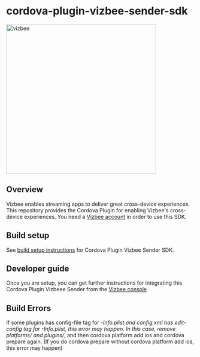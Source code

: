 
# cordova-plugin-vizbee-sender-sdk
<img src="https://static.claspws.tv/images/common/logos/vizbee_logo_tagline.png" alt="vizbee" width="400"/>

## Overview

Vizbee enables streaming apps to deliver great cross-device experiences. This repository provides the Cordova Plugin for enabling Vizbee's cross-device experiences. You need a [Vizbee account](https://console.vizbee.tv) in order to use this SDK.

## Build setup

See [build setup instructions](https://gist.github.com/vizbee/7b725288d2ef6ec906109a4e1a9c1ad9) for Cordova Plugin Vizbee Sender SDK.

## Developer guide

Once you are setup, you can get further instructions for integrating this Cordova Plugin Vizbeee Sender from the [Vizbee console]([https://console.vizbee.tv](https://console.vizbee.tv/app/vzb2018119/develop/guides/reactnative-snippets))
  

## Build Errors

If some plugins has config-file tag for *-Info.plist and config.xml has edit-config tag for *-Info.plist, this error may happen. In this case, remove platforms/* and plugins/*, and then cordova platform add ios and cordova prepare again. (If you do cordova prepare without cordova platform add ios, this error may happen)
